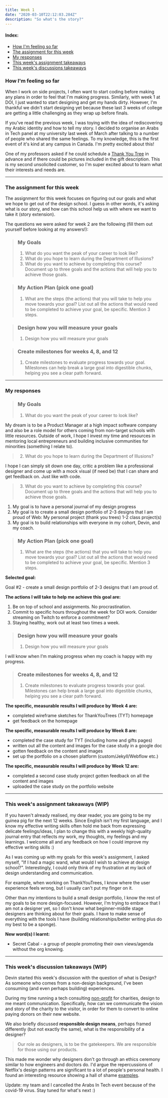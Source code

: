 ```yaml
---
title: Week 1
date: "2020-03-10T22:12:03.284Z"
description: "So what's the story?"
---
```


#### Index: 
- [How I'm feeling so far](#howAmIfeeling)
- [The assignment for this week](#assignment)
- [My responses](#responses)
- [This week's assignment takeaways](#assignmentTakeaways)
- [This week's discussions takeaways](#discussionTakeaways)

### <a name="howAmIfeeling"></a> How I'm feeling so far
When I work on side projects, I often want to start coding before making any plans in order to feel that I'm making progress. Similarly, with week 1 at DOI, I just wanted to start designing and get my hands dirty. However, I'm thankful we didn't start designing yet because these last 3 weeks of college are getting a little challenging as they wrap up before finals. 

If you've read the previous week, I was toying with the idea of rediscovering my Arabic identity and how to tell my story. I decided to organise an Arabs in Tech panel at my university last week of March after talking to a number of people who shared the same feelings. To my knowledge, this is the first event of it's kind at any campus in Canada. I'm pretty excited about this! 

One of my professors asked if he could schedule a [Thank You Tree](https://thankyoutrees.io) in advance and if there could be pictures included in the gift description. This is my second unsolicited customer, so I'm super excited about to learn what their interests and needs are.

------
### <a name="assignment"></a> The assignment for this week
The assignment for this week focuses on figuring out our goals and what we hope to get out of the design school. I guess in other words, it's asking what is our story, and how can this school help us with where we want to take it (story extension).

The questions we were asked for week 2 are the following (fill them out yourself before looking at my answers!): 

>### My Goals
>1. What do you want the peak of your career to look like?
>2. What do you hope to learn during the Department of Illusions?
>3. What do you want to achieve by completing this course? Document up to three goals and the actions that will help you to achieve those goals.

>### My Action Plan (pick one goal)
>1. What are the steps (the actions) that you will take to help you move towards your goal? List out all the actions that would need to be completed to achieve your goal, be specific. Mention 3 steps. 

>### Design how you will measure your goals
>1. Design how you will measure your goals

>### Create milestones for weeks 4, 8, and 12
>1. Create milestones to evaluate progress towards your goal. Milestones can help break a large goal into digestible chunks, helping you see a clear path forward.

------
### <a name="responses"></a> My responses

>### My Goals
>1. What do you want the peak of your career to look like?

My dream is to be a Product Manager at a high impact software company and also be a role model for others coming from non-target schools with little resources. Outside of work, I hope I invest my time and resources in mentoring local entrepreneurs and building inclusive communities for minorities (something I relate to).


>2. What do you hope to learn during the Department of Illusions?

I hope I can simply sit down one day, critic a problem like a professional designer and come up with a mock visual (if need be) that I can share and get feedback on. Just like with code. 

>3. What do you want to achieve by completing this course? Document up to three goals and the actions that will help you to achieve those goals.

1. My goal is to have a personal journal of my design progress
2. My goal is to create a small design portfolio of 2-3 designs that I am proud of
Web: My personal project (thank you trees)
1-2 class project(s)
3. My goal is to build relationships with everyone in my cohort, Devin, and my coach.

>### My Action Plan (pick one goal)
>1. What are the steps (the actions) that you will take to help you move towards your goal? List out all the actions that would need to be completed to achieve your goal, be specific. Mention 3 steps. 


**Selected goal:**

Goal #2 - create a small design portfolio of 2-3 designs that I am proud of.

**The actions I will take to help me achieve this goal are:**
1. Be on top of school and assignments. No procrastination.
2. Commit to specific hours throughout the week for DOI work. Consider streaming on Twitch to enforce a commitment?
3. Staying healthy, work out at least two times a week.


>### Design how you will measure your goals
>1. Design how you will measure your goals

<!-- TODO: ask if he'd like to be mentioned -->
I will know when I’m making progress when my coach is happy with my progress.

>### Create milestones for weeks 4, 8, and 12
>1. Create milestones to evaluate progress towards your goal. Milestones can help break a large goal into digestible chunks, helping you see a clear path forward.

**The specific, measurable results I will produce by Week 4 are:**
  - completed wireframe sketches for ThankYouTrees (TYT) homepage
  - get feedback on the homepage

**The specific, measurable results I will produce by Week 8 are:**
- completed the case study for TYT (including home and gifts pages) 
- written out all the content and images for the case study in a google doc
- gotten feedback on the content and images
- set up the portfolio on a chosen platform (custom/Jekyll/Webflow etc.)

**The specific, measurable results I will produce by Week 12 are:**
- completed a second case study project gotten feedback on all the content and images 
- uploaded the case study on the portfolio website

------
### <a name="assignmentTakeaways"></a> This week's assignment takeaways (WIP)
If you haven't already realised, my dear reader, you are going to be my guinea pig for the next 12 weeks. Since English isn't my first language, and I know my effective writing skills often hold me back from expressing delicate feelings/ideas, I plan to change this with a weekly high-quality journal entry that reflects my work, my thoughts, my feelings and my learnings. I welcome all and any feedback on how I could improve my effective writing skills :) 

As I was coming up with my goals for this week's assignment, I asked myself, "If I had a magic wand, what would I wish to achieve at design school?". Interestingly, I could only think of my frustration at my lack of design understanding and communication. 

For example, when working on ThankYouTrees, I know where the user experience feels wrong, but I usually can't put my finger on it.

Other than my intentions to build a small design portfolio, I know the rest of my goals to be more design-focused. However, I'm trying to embrace that I am not a designer yet, so I don't know what beginner-middle stage designers are thinking about for their goals. I have to make sense of everything with the tools I have (building relationships/better writing plus do my best to be a sponge).

**New word(s) I learnt:**
- Secret Cabal - a group of people promoting their own views/agenda without the org knowing. 

------
### <a name="discussionTakeaways"></a> This week's discussion takeaways (WIP)
Devin started this week's discussion with the question of what is Design? As someone who comes from a non-design background, I've been consuming (and even perhaps building) experiences. 

During my time running a tech consulting [non-profit](https://developersfoundation.ca) for charities, design to me meant communication. Specifically, how can we communicate the vision and story of the charity to the visitor, in order for them to convert to online paying donors on their new website.

We also briefly discussed **responsible design means**, perhaps framed differently (but not exactly the same), what is the responsibility of a designer? 

> Our role as designers, is to be the gatekeepers. We are responsible for those using our products.

This made me wonder why designers don't go through an ethics ceremony similar to how engineers and doctors do. I'd argue the repercussions of Netflix's design patterns are significant to a lot of people's personal health. I found an interesting resource showing a hall of shame [examples](https://twitter.com/darkpatterns).

Update: my team and I cancelled the Arabs In Tech event because of the covid-19 virus. Stay tuned for what's next :)